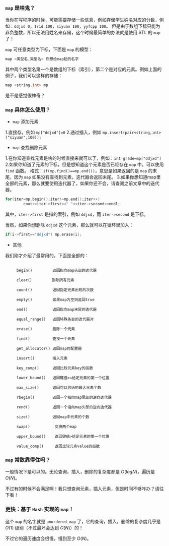 ### `map` 是啥鬼？

当你在写程序的时候，可能需要存储一些信息，例如存储学生姓名对应的分数，例如：`ddjxd 0`，`Ir1d 100`，`siyuan 100`，`yyfcpp 100`。
但是由于数组下标只能为非负整数，所以无法用姓名来存储，这个时候最简单的办法就是使用 STL 的 `map` 了！

`map` 可任意类型为下标，下面是 `map` 的模型：
```cpp
map <类型名,类型名> 你想给map起的名字
```
其中两个类型名第一个是数组的下标（索引），第二个是对应的元素。例如上面的例子，我们可以这样的存储：
```cpp
map <string,int> mp
```
是不是感觉很神奇？

### `map`  具体怎么使用？

- `map` 添加元素

1.直接存，例如 `mp["ddjxd"]=0`
2.通过插入，例如 `mp.insert(pair<string,int>("siyuan",100));`

- `map` 查找删除元素

1.在你知道查找元素是啥的时候直接来就可以了，例如：`int grade=mp["ddjxd"]`
2.如果你知道了元素的下标，但是想知道这个元素是否已经存在 `map` 中，可以使用 `find` 函数。
格式：`if(mp.find()==mp.end())`，意思是如果返回的是 `map` 的末尾，因为 `map` 如果没有查找到元素，迭代器会返回末尾。
3.如果你想知道map里全部的元素，那么就要使用迭代器了，如果你还不会，请查阅之前文章中的迭代器。
```cpp
for(iter=mp.begin();iter!=mp.end();iter++)
        cout<<iter->first<<" "<<iter->second<<endl;
```
其中，`iter->first` 是指的索引，例如 `ddjxd`，而 `iter->second` 是下标。

当然，如果你想删除 `ddjxd` 这个元素，那么就可以在循环里加入：
```cpp
if(i->first=="ddjxd") mp.erase(i);
```

- 其他

我们刚才介绍了最常用的，下面是全部的：

```

     begin()         返回指向map头部的迭代器

     clear(）        删除所有元素

     count()         返回指定元素出现的次数

     empty()         如果map为空则返回true

     end()           返回指向map末尾的迭代器

     equal_range()   返回特殊条目的迭代器对

     erase()         删除一个元素

     find()          查找一个元素

     get_allocator() 返回map的配置器

     insert()        插入元素

     key_comp()      返回比较元素key的函数

     lower_bound()   返回键值>=给定元素的第一个位置

     max_size()      返回可以容纳的最大元素个数

     rbegin()        返回一个指向map尾部的逆向迭代器

     rend()          返回一个指向map头部的逆向迭代器

     size()          返回map中元素的个数

     swap()           交换两个map

     upper_bound()    返回键值>给定元素的第一个位置

     value_comp()     返回比较元素value的函数
```

### `map` 常数靠得住吗？

一般情况下是可以的。无论查询，插入，删除的复杂度都是 $O(logN)$，遍历是 $O(N)$。

不过有的时候不会满足啊！我只想查询元素，插入元素，但是时间不够咋办？请往下看！

### 更快：基于 `Hash` 实现的 `map`！

这个 `map` 的名字就是 `unordered_map` 了，它的查询，插入，删除的复杂度几乎是 $O(1)$ 级别（不过最坏会达到 $O(N)$）的！

不过它的遍历速度会很慢，慢到至少 $O(N)$。
